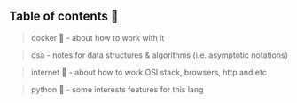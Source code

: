 ## Table of contents 📓

> docker 🐳 - about how to work with it

> dsa - notes for data structures & algorithms (i.e. asymptotic notations)

> internet 🤖 - about how to work OSI stack, browsers, http and etc

> python 🐍 - some interests features for this lang